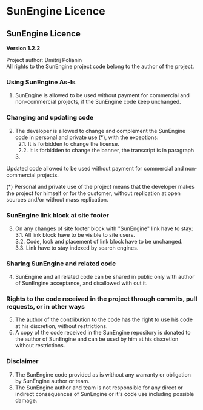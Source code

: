 # SunEngine Licence
## SunEngine Licence
**Version 1.2.2**  
  
Project author: Dmitrij Polianin  
All rights to the SunEngine project code belong to the author of the project.  

### Using SunEngine As-Is
1. SunEngine is allowed to be used without payment for commercial and non-commercial projects, if the SunEngine code keep unchanged.

### Changing and updating code
2. The developer is allowed to change and complement the SunEngine code in personal and private use (*), with the exceptions:  
  2.1. It is forbidden to change the license.  
  2.2. It is forbidden to change the banner, the transcript is in paragraph 3.  

Updated code allowed to be used without payment for commercial and non-commercial projects.
        
(*) Personal and private use of the project means that the developer makes the project for himself or for the customer, without replication at open sources and/or without mass replication.   

### SunEngine link block at site footer
3. On any changes of site footer block with "SunEngine" link have to stay:  
  3.1. All link block have to be visible to site users.  
  3.2. Code, look and placement of link block have to be unchanged.   
  3.3. Link have to stay indexed by search engines.   

### Sharing SunEngine and related code
4. SunEngine and all related code can be shared in public only with author of SunEngine acceptance, and disallowed with out it.

### Rights to the code received in the project through commits, pull requests, or in other ways
5. The author of the contribution to the code has the right to use his code at his discretion, without restrictions.
6. A copy of the code received in the SunEngine repository is donated to the author of SunEngine and can be used by him at his discretion without restrictions.

### Disclaimer
7. The SunEngine code provided as is without any warranty or obligation by SunEngine author or team.
8. The SunEngine author and team is not responsible for any direct or indirect consequences of SunEngine or it's code use including possible damage.
 
